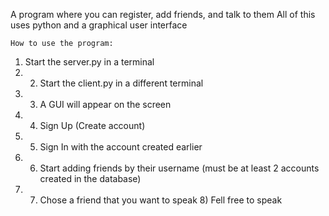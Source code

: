 A program where you can register, add friends, and talk to them
All of this uses python and a graphical user interface


    How to use the program:
1) Start the server.py in a terminal 
2) 2) Start the client.py in a different terminal 
3) 3) A GUI will appear on the screen 
4) 4) Sign Up (Create account) 
5) 5) Sign In with the account created earlier  
6) 6) Start adding friends by their username (must be at least 2 accounts created in the database) 
7) 7) Chose a friend that you want to speak 8) Fell free to speak
